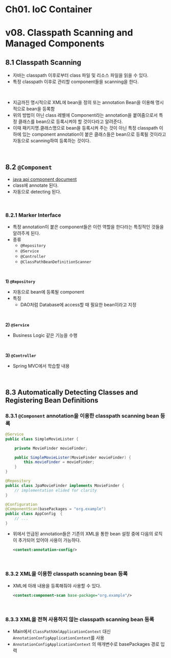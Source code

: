 # Ch01. IoC Container

# v08. Classpath Scanning and Managed Components

## 8.1 Classpath Scanning

- 자바는 classpath 이후로부터 class 파일 및 리소스 파일을 읽을 수 있다.
- 특정 classpath 이후로 관리할 component들을 scanning을 한다.

<br>

- 지금까진 명시적으로 XML에 bean을 정의 또는 annotation Bean을 이용해 명시적으로 bean을 등록함
- 위의 방법이 아닌 class 레벨에 Component라는 annotation을 붙여줌으로서 특정 클래스를 bean으로 등록시켜야 할 것이다라고 알려준다.
- 이때 패키지명.클래스명으로 bean을 등록시켜 주는 것이 아닌 특정 classpath 이하에 있는 component annotation이 붙은 클래스들은 bean으로 등록될 것이라고 자동으로 scanning하여 등록하는 것이다.

<br>

## 8.2 `@Component`

- [java api component document](https://docs.spring.io/spring-framework/docs/current/javadoc-api/org/springframework/stereotype/Component.html)
- class에 annotate 된다.
- 자동으로 detecting 된다.

<br>

### 8.2.1 Marker Interface

- 특정 annotation이 붙은 component들은 이런 역할을 한다라는 특징적인 것들을 알려주게 된다.
- 종류
  - `@Repository`
  - `@Service`
  - `@Controller`
  - `@ClassPathBeanDefinitionScanner`

<br>

**1) `@Repository`**

- 자동으로 bean에 등록될 component
- 특징
  - DAO처럼 Database에 access할 때 필요한 bean이라고 지정

<br>

**2) `@Service`**

- Business Logic 같은 기능을 수행

<br>

**3) `@Controller`**

- Spring MVC에서 학습할 내용

<br>

## 8.3 Automatically Detecting Classes and Registering Bean Definitions

### 8.3.1 `@Component` annotation을 이용한 classpath scanning bean 등록

```java
@Service
public class SimpleMovieLister {

    private MovieFinder movieFinder;

    public SimpleMovieLister(MovieFinder movieFinder) {
        this.movieFinder = movieFinder;
    }
}
```

```java
@Repository
public class JpaMovieFinder implements MovieFinder {
    // implementation elided for clarity
}
```

```java
@Configuration
@ComponentScan(basePackages = "org.example")
public class AppConfig  {
    // ...
}
```

- 위에서 언급된 annotation들은 기존의 XML을 통한 bean 설정 중에 다음의 로직이 추가되어 있어야 사용이 가능하다.

  ```xml
  <context:annotation-config/>
  ```

<br>

### 8.3.2 XML을 이용한 classpath scanning bean 등록

- XML에 아래 내용을 등록해줘야 사용할 수 있다.

  ```xml
  <context:component-scan base-package="org.example"/>
  ```

<br>

### 8.3.3 XML을 전혀 사용하지 않는 classpath scanning bean 등록

- Main에서 `ClassPathXmlApplicationContext` 대신 `AnnotationConfigApplicationContext`를 사용
- `AnnotationConfigApplicationContext` 의 매개변수로 basePackages 경로 입력

<br>